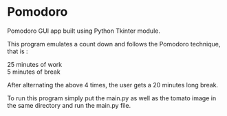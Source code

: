 # Pomodoro
Pomodoro GUI app built using Python Tkinter module.

This program emulates a count down and follows the Pomodoro technique, that is :

25 minutes of work  
5 minutes of break

After alternating the above 4 times, the user gets a 20 minutes long break.

To run this program simply put the main.py as well as the tomato image in the same directory and run the main.py file.

